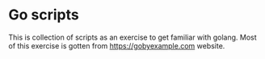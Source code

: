 # Go scripts

This is collection of scripts as an exercise to get familiar with golang.
Most of this exercise is gotten from https://gobyexample.com website. 
